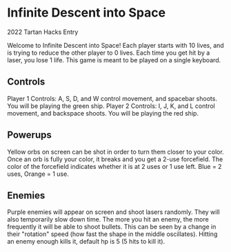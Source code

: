 # Infinite Descent into Space
2022 Tartan Hacks Entry

Welcome to Infinite Descent into Space! Each player starts with 10 lives, and is trying to reduce the other player to 0 lives. Each time you get hit by a laser, you lose 1 life.
This game is meant to be played on a single keyboard.

## Controls
Player 1 Controls: A, S, D, and W control movement, and spacebar shoots. You will be playing the green ship.
Player 2 Controls: I, J, K, and L control movement, and backspace shoots. You will be playing the red ship.

## Powerups
Yellow orbs on screen can be shot in order to turn them closer to your color. Once an orb is fully your color, it breaks and you get a 2-use forcefield. 
The color of the forcefield indicates whether it is at 2 uses or 1 use left. 
Blue = 2 uses, Orange = 1 use.

## Enemies
Purple enemies will appear on screen and shoot lasers randomly. They will also temporarily slow down time. The more you hit an enemy, the more frequently it will be able
to shoot bullets. This can be seen by a change in their "rotation" speed (how fast the shape in the middle oscillates). Hitting an enemy enough kills it, default hp is 5 (5 hits to kill it).
